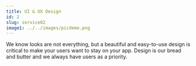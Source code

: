 ```yaml
---
title: UI & UX Design
id: 2
slug: service02
image1: ../../images/picdemo.png
---
```


We know looks are not everything, but a beautiful and easy-to-use design is critical to make your users want to stay on your app. Design is our bread and butter and we always have users as a priority.
